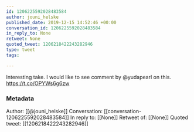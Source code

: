 ```yaml
---
id: 1206225592028483584
author: jouni_helske
published_date: 2019-12-15 14:52:46 +00:00
conversation_id: 1206225592028483584
in_reply_to: None
retweet: None
quoted_tweet: 1206218422243282946
type: tweet
tags:

---
```


Interesting take. I would like to see comment by @yudapearl on this. https://t.co/OPYWs6g6zw

### Metadata

Author: [[@jouni_helske]]
Conversation: [[conversation-1206225592028483584]]
In reply to: [[None]]
Retweet of: [[None]]
Quoted tweet: [[1206218422243282946]]
